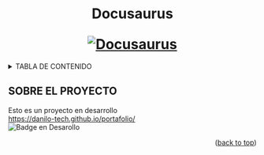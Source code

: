 <h1 align="center">
  <p align="center">Docusaurus</p>
  <a href="https://docusaurus.io"><img src="https://docusaurus.io/img/slash-introducing.svg" alt="Docusaurus"></a>
</h1>



<!-- TABLA DE CONTENIDO -->
<details>
  <summary>TABLA DE CONTENIDO</summary>
  <ol>
    <li>
      <a href="#about-the-project">Sobre el proyecto</a
    </li>
  </ol>
</details>

<!-- ABOUT THE PROJECT -->
## SOBRE EL PROYECTO
Esto es un proyecto en desarrollo
<br>
  https://danilo-tech.github.io/portafolio/
<br>
![Badge en Desarollo](https://img.shields.io/badge/STATUS-EN%20DESAROLLO-green) 

<p align="right">(<a href="#readme-top">back to top</a>)</p>





